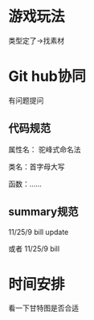 # 游戏玩法

类型定了->找素材

# Git hub协同

有问题提问

## 代码规范

属性名：  驼峰式命名法

类名：首字母大写

函数：……

## summary规范

11/25/9 bill update

或者 11/25/9 bill

# 时间安排

看一下甘特图是否合适
